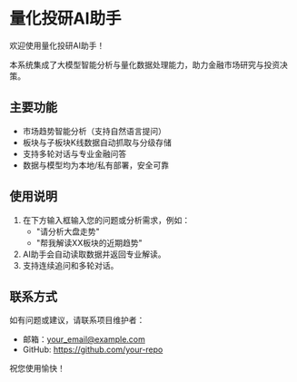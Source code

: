 # 量化投研AI助手

欢迎使用量化投研AI助手！

本系统集成了大模型智能分析与量化数据处理能力，助力金融市场研究与投资决策。

## 主要功能
- 市场趋势智能分析（支持自然语言提问）
- 板块与子板块K线数据自动抓取与分级存储
- 支持多轮对话与专业金融问答
- 数据与模型均为本地/私有部署，安全可靠

## 使用说明
1. 在下方输入框输入您的问题或分析需求，例如：
   - "请分析大盘走势"
   - "帮我解读XX板块的近期趋势"
2. AI助手会自动读取数据并返回专业解读。
3. 支持连续追问和多轮对话。

## 联系方式
如有问题或建议，请联系项目维护者：
- 邮箱：your_email@example.com
- GitHub: https://github.com/your-repo

祝您使用愉快！
